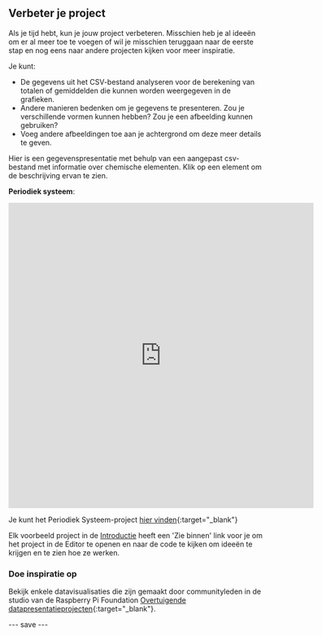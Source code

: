 ## Verbeter je project

Als je tijd hebt, kun je jouw project verbeteren. Misschien heb je al ideeën om er al meer toe te voegen of wil je misschien teruggaan naar de eerste stap en nog eens naar andere projecten kijken voor meer inspiratie.

Je kunt:
- De gegevens uit het CSV-bestand analyseren voor de berekening van totalen of gemiddelden die kunnen worden weergegeven in de grafieken.
- Andere manieren bedenken om je gegevens te presenteren. Zou je verschillende vormen kunnen hebben? Zou je een afbeelding kunnen gebruiken?
- Voeg andere afbeeldingen toe aan je achtergrond om deze meer details te geven.

Hier is een gegevenspresentatie met behulp van een aangepast csv-bestand met informatie over chemische elementen. Klik op een element om de beschrijving ervan te zien.

**Periodiek systeem**:
<iframe src="https://editor.raspberrypi.org/nl-NL/embed/viewer/periodic-table-example" width="600" height="600" frameborder="0" marginwidth="0" marginheight="0" allowfullscreen>
</iframe>

Je kunt het Periodiek Systeem-project [hier vinden](https://editor.raspberrypi.org/nl-NL/projects/periodic-table-example){:target="_blank"}

Elk voorbeeld project in de [Introductie](https://projects.raspberrypi.org/nl-NL/projects/persuasive-data-presentation/0) heeft een 'Zie binnen' link voor je om het project in de Editor te openen en naar de code te kijken om ideeën te krijgen en te zien hoe ze werken.

### Doe inspiratie op

Bekijk enkele datavisualisaties die zijn gemaakt door communityleden in de studio van de Raspberry Pi Foundation [Overtuigende datapresentatieprojecten](https://wke.lt/w/s/Pmjl0o){:target="_blank"}.

--- save ---

